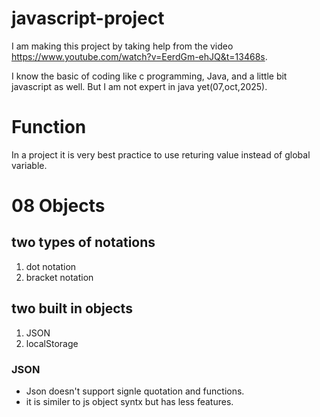 # javascript-project
I am making this project by taking help from the video https://www.youtube.com/watch?v=EerdGm-ehJQ&t=13468s. 

I know the basic of coding like c programming, Java, and a little bit javascript as well. But I am not expert in java yet(07,oct,2025).

# Function

In a project it is very best practice to use returing value instead of global variable. 
# 08 Objects

## two types of notations
1. dot notation 
2. bracket notation

##  two built in objects
1. JSON
2. localStorage
### JSON
- Json doesn't support signle quotation and functions.
- it is similer to js object syntx but has less features.

